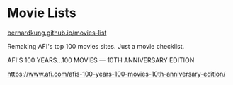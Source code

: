 # Movie Lists

[bernardkung.github.io/movies-list](https://bernardkung.github.io/movies-list)

Remaking AFI's top 100 movies sites. Just a movie checklist.

AFI'S 100 YEARS...100 MOVIES — 10TH ANNIVERSARY EDITION

https://www.afi.com/afis-100-years-100-movies-10th-anniversary-edition/